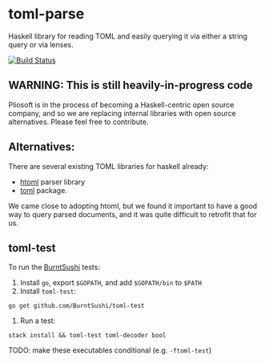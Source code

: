 # toml-parse

Haskell library for reading TOML and easily querying it via either a string query or via lenses.

[![Build Status](https://travis-ci.org/pliosoft/toml-parse.svg?branch=master)](https://travis-ci.org/pliosoft/toml-parse)

## WARNING: This is still heavily-in-progress code

Pliosoft is in the process of becoming a Haskell-centric open source company, and so we are replacing internal libraries with
open source alternatives. Please feel free to contribute.

## Alternatives:

There are several existing TOML libraries for haskell already:

- [htoml][] parser library
- [toml][] package.

We came close to adopting htoml, but we found it important to have a good way to query parsed documents, and
it was quite difficult to retrofit that for us.

## toml-test

To run the [BurntSushi][] tests:

1. Install `go`, export `$GOPATH`, and add `$GOPATH/bin` to `$PATH`
1. Install `toml-test`:

  ```
  go get github.com/BurntSushi/toml-test
  ```

1. Run a test:

  ```
  stack install && toml-test toml-decoder bool
  ```

TODO: make these executables conditional (e.g. `-ftoml-test`)

[BurntSushi]: https://github.com/BurntSushi/toml-test
[htoml]: https://github.com/cies/htoml
[toml]: https://hackage.haskell.org/package/toml
